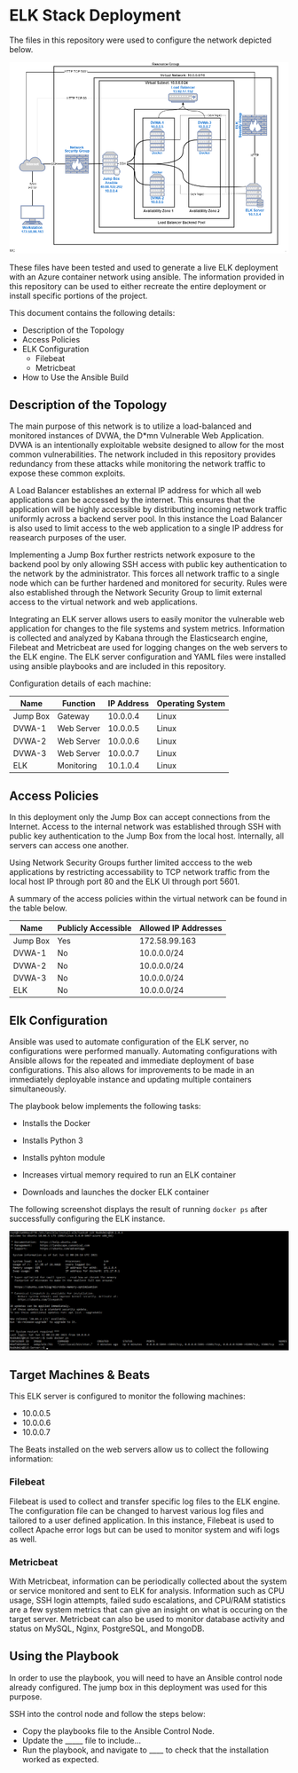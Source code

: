 # ELK Stack Deployment

The files in this repository were used to configure the network depicted below.

![ELK%20Network](ELK%20Network.png)

These files have been tested and used to generate a live ELK deployment with an Azure container network using ansible. The information provided in this repository can be used to either recreate the entire deployment or install specific portions of the project.

This document contains the following details:

- Description of the Topology
- Access Policies
- ELK Configuration
  - Filebeat
  - Metricbeat
- How to Use the Ansible Build

## Description of the Topology

The main purpose of this network is to utilize a load-balanced and monitored instances of DVWA, the D*mn Vulnerable Web Application.  DVWA is an intentionally exploitable website designed to allow for the most common vulnerabilities. The network included in this repository provides redundancy from these attacks while monitoring the network traffic to expose these common exploits.

A Load Balancer establishes an external IP address for which all web applications can be accessed by the internet. This ensures that the application will be highly accessible by distributing incoming network traffic uniformly across a backend server pool. In this instance the Load Balancer is also used to limit access to the web application to a single IP address for reasearch purposes of the user.

Implementing a Jump Box further restricts network exposure to the backend pool by only allowing SSH access with public key authentication to the network by the administrator.  This forces all network traffic to a single node which can be further hardened and monitored for security.  Rules were also established through the Network Security Group to limit external access to the virtual network and web applications.

Integrating an ELK server allows users to easily monitor the vulnerable web application for changes to the file systems and system metrics.  Information is collected and analyzed by Kabana through the Elasticsearch engine, Filebeat and Metricbeat are used for logging changes on the web servers to the ELK engine.  The ELK server configuration and YAML files were installed using ansible playbooks and are included in this repository.

Configuration details of each machine:

| Name     | Function   | IP Address | Operating System |
|----------|------------|------------|------------------|
| Jump Box | Gateway    | 10.0.0.4   | Linux            |
| DVWA-1   | Web Server | 10.0.0.5   | Linux            |
| DVWA-2   | Web Server | 10.0.0.6   | Linux            |
| DVWA-3   | Web Server | 10.0.0.7   | Linux            |
| ELK      | Monitoring | 10.1.0.4   | Linux            |

## Access Policies

In this deployment only the Jump Box can accept connections from the Internet.  Access to the internal network was established through SSH with public key authentication to the Jump Box from the local host.  Internally, all servers can access one another.  

Using Network Security Groups further limited acccess to the web applications by restricting accessability to TCP network traffic from the local host IP through port 80 and the ELK UI through port 5601.

A summary of the access policies within the virtual network can be found in the table below.

| Name     | Publicly Accessible | Allowed IP Addresses |
|----------|---------------------|----------------------|
| Jump Box | Yes                 | 172.58.99.163        |
| DVWA-1   | No                  | 10.0.0.0/24          |
| DVWA-2   | No                  | 10.0.0.0/24          |
| DVWA-3   | No                  | 10.0.0.0/24          |
| ELK      | No                  | 10.0.0.0/24          |

## Elk Configuration

Ansible was used to automate configuration of the ELK server, no configurations were performed manually.  Automating configurations with Ansible allows for the repeated and immediate deployment of base configurations.  This also allows for improvements to be made in an immediately deployable instance and updating multiple containers simultaneously.

The playbook below implements the following tasks:

- Installs the Docker

- Installs Python 3

- Installs pyhton module

- Increases virtual memory required to run an ELK container

- Downloads and launches the docker ELK container

The following screenshot displays the result of running `docker ps` after successfully configuring the ELK instance.

![docker_ps_output](Images/docker_ps_output.png)

## Target Machines & Beats

This ELK server is configured to monitor the following machines:

- 10.0.0.5
- 10.0.0.6
- 10.0.0.7

The Beats installed on the web servers allow us to collect the following information:

### Filebeat

Filebeat is used to collect and transfer specific log files to the ELK engine.  The configuration file can be changed to harvest various log files and tailored to a user defined application.  In this instance, Filebeat is used to collect Apache error logs but can be used to monitor system and wifi logs as well.

### Metricbeat

With Metricbeat, information can be periodically collected about the system or service monitored and sent to ELK for analysis.  Information such as CPU usage, SSH login attempts, failed sudo escalations, and CPU/RAM statistics are a few system metrics that can give an insight on what is occuring on the target server.  Metricbeat can also be used to monitor database activity and status on MySQL, Nginx, PostgreSQL, and MongoDB.

## Using the Playbook

In order to use the playbook, you will need to have an Ansible control node already configured.  The jump box in this deployment was used for this purpose.

SSH into the control node and follow the steps below:

- Copy the playbooks file to the Ansible Control Node.
- Update the _____ file to include...
- Run the playbook, and navigate to ____ to check that the installation worked as expected.

